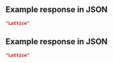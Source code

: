 ## Example response in JSON

```json
"Lattice"
```

## Example response in JSON

```json
"Lattice"
```


